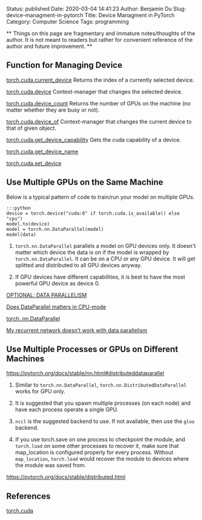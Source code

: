 Status: published
Date: 2020-03-04 14:41:23
Author: Benjamin Du
Slug: device-managment-in-pytorch
Title: Device Managment in PyTorch
Category: Computer Science
Tags: programming

**
Things on this page are fragmentary and immature notes/thoughts of the author.
It is not meant to readers but rather for convenient reference of the author and future improvement.
**

## Function for Managing Device

[torch.cuda.current_device](https://pytorch.org/docs/stable/cuda.html#torch.cuda.current_device)
Returns the index of a currently selected device.

[torch.cuda.device](https://pytorch.org/docs/stable/cuda.html#torch.cuda.device)
Context-manager that changes the selected device.

[torch.cuda.device_count](https://pytorch.org/docs/stable/cuda.html#torch.cuda.device_count)
Returns the number of GPUs on the machine (no matter whether they are busy or not).

[torch.cuda.device_of](https://pytorch.org/docs/stable/cuda.html#torch.cuda.device_of)
Context-manager that changes the current device to that of given object.

[torch.cuda.get_device_capability](https://pytorch.org/docs/stable/cuda.html#torch.cuda.get_device_capability)
Gets the cuda capability of a device.

[torch.cuda.get_device_name](https://pytorch.org/docs/stable/cuda.html#torch.cuda.get_device_name)

[torch.cuda.set_device](https://pytorch.org/docs/stable/cuda.html#torch.cuda.set_device)


## Use Multiple GPUs on the Same Machine

Below is a typical pattern of code to train/run your model on multiple GPUs.

	:::python
	device = torch.device("cuda:0" if torch.cuda.is_available() else "cpu")
	model.to(device)
	model = torch.nn.DataParallel(model)
	model(data)

1. `torch.nn.DataParallel` parallels a model on GPU devices only. 
	It doesn't matter which device the data is on if the model is wrapped by `torch.nn.DataParallel`. 
	It can be on a CPU or any GPU device.
	It will get splitted and distributed to all GPU devices anyway.

2. If GPU devices have different capabilities,
	it is best to have the most powerful GPU device as device 0.

[OPTIONAL: DATA PARALLELISM](https://pytorch.org/tutorials/beginner/blitz/data_parallel_tutorial.html)

[Does DataParallel matters in CPU-mode](https://discuss.pytorch.org/t/does-dataparallel-matters-in-cpu-mode/7587)

[torch..nn.DataParallel](https://pytorch.org/docs/stable/nn.html#torch.nn.DataParallel)

[My recurrent network doesn’t work with data parallelism](https://pytorch.org/docs/stable/notes/faq.html#my-recurrent-network-doesn-t-work-with-data-parallelism)

## Use Multiple Processes or GPUs on Different Machines

https://pytorch.org/docs/stable/nn.html#distributeddataparallel

1. Similar to `torch.nn.DataParallel`, 
	`torch.nn.DistributedDataParallel` works for GPU only.

2. It is suggested that you spawn multiple processes (on each node)
	and have each process operate a single GPU.

2. `nccl` is the suggested backend to use. 
	If not available, 
	then use the `gloo` backend.

3. If you use torch.save on one process to checkpoint the module, 
	and `torch.load` on some other processes to recover it, 
	make sure that map_location is configured properly for every process. 
	Without `map_location`, 
	`torch.load` would recover the module to devices where the module was saved from.

https://pytorch.org/docs/stable/distributed.html


## References

[torch.cuda](https://pytorch.org/docs/stable/cuda.html#module-torch.cuda)
